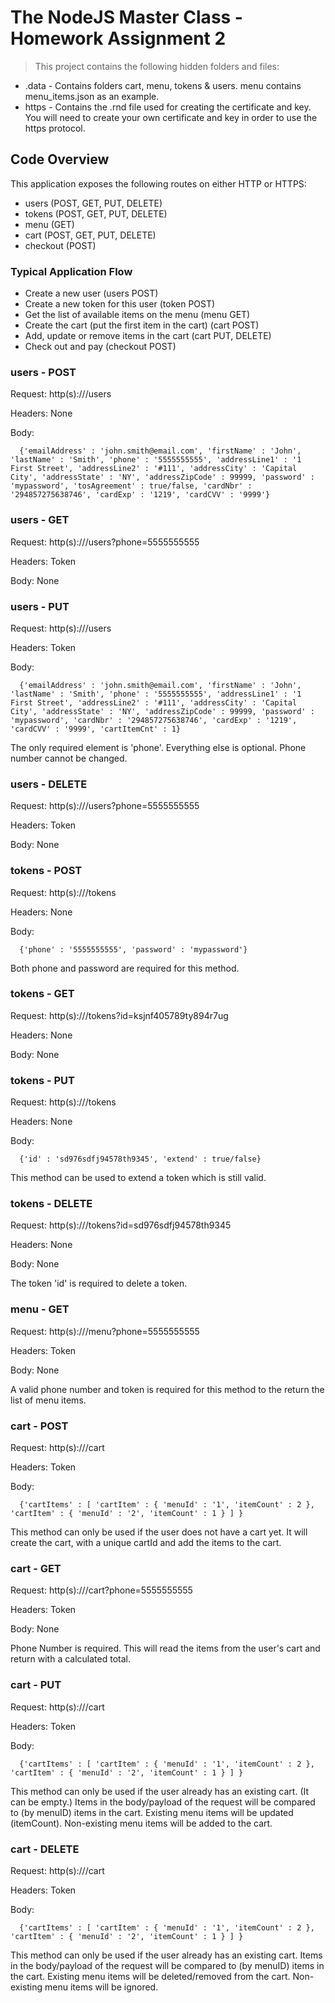 # The NodeJS Master Class - Homework Assignment 2

> This project contains the following hidden folders and files:
- .data - Contains folders cart, menu, tokens & users. menu contains menu_items.json as an example.
- https - Contains the .rnd file used for creating the certificate and key. You will need to create your own certificate and key in order to use the https protocol.

## Code Overview
This application exposes the following routes on either HTTP or HTTPS:
- users (POST, GET, PUT, DELETE)
- tokens (POST, GET, PUT, DELETE)
- menu (GET)
- cart (POST, GET, PUT, DELETE)
- checkout (POST)

### Typical Application Flow
- Create a new user (users POST)
- Create a new token for this user (token POST)
- Get the list of available items on the menu (menu GET)
- Create the cart (put the first item in the cart) (cart POST)
- Add, update or remove items in the cart (cart PUT, DELETE)
- Check out and pay (checkout POST)

### users - POST
Request: http(s)://<host>/users

Headers: None

Body: 
```
  {'emailAddress' : 'john.smith@email.com', 'firstName' : 'John', 'lastName' : 'Smith', 'phone' : '5555555555', 'addressLine1' : '1 First Street', 'addressLine2' : '#111', 'addressCity' : 'Capital City', 'addressState' : 'NY', 'addressZipCode' : 99999, 'password' : 'mypassword', 'tosAgreement' : true/false, 'cardNbr' : '294857275638746', 'cardExp' : '1219', 'cardCVV' : '9999'}
```

### users - GET
Request: http(s)://<host>/users?phone=5555555555

Headers: Token

Body: None



### users - PUT
Request: http(s)://<host>/users

Headers: Token

Body:
```
  {'emailAddress' : 'john.smith@email.com', 'firstName' : 'John', 'lastName' : 'Smith', 'phone' : '5555555555', 'addressLine1' : '1 First Street', 'addressLine2' : '#111', 'addressCity' : 'Capital City', 'addressState' : 'NY', 'addressZipCode' : 99999, 'password' : 'mypassword', 'cardNbr' : '294857275638746', 'cardExp' : '1219', 'cardCVV' : '9999', 'cartItemCnt' : 1}
```

The only required element is 'phone'. Everything else is optional. Phone number cannot be changed.



### users - DELETE
Request: http(s)://<host>/users?phone=5555555555

Headers: Token

Body: None



### tokens - POST
Request: http(s)://<host>/tokens

Headers: None

Body: 
```
  {'phone' : '5555555555', 'password' : 'mypassword'}
```

Both phone and password are required for this method.



### tokens - GET
Request: http(s)://<host>/tokens?id=ksjnf405789ty894r7ug

Headers: None

Body: None



### tokens - PUT
Request: http(s)://<host>/tokens

Headers: None

Body:
```
  {'id' : 'sd976sdfj94578th9345', 'extend' : true/false}
```

This method can be used to extend a token which is still valid.



### tokens - DELETE
Request: http(s)://<host>/tokens?id=sd976sdfj94578th9345

Headers: None

Body: None

The token 'id' is required to delete a token.



### menu - GET
Request: http(s)://<host>/menu?phone=5555555555

Headers: Token

Body: None

A valid phone number and token is required for this method to the return the list of menu items.



### cart - POST
Request: http(s)://<host>/cart

Headers: Token

Body: 
```
  {'cartItems' : [ 'cartItem' : { 'menuId' : '1', 'itemCount' : 2 }, 'cartItem' : { 'menuId' : '2', 'itemCount' : 1 } ] }
```
This method can only be used if the user does not have a cart yet. It will create the cart, with a unique cartId and add the items to the cart.



### cart - GET
Request: http(s)://<host>/cart?phone=5555555555

Headers: Token

Body: None

Phone Number is required. This will read the items from the user's cart and return with a calculated total.



### cart - PUT
Request: http(s)://<host>/cart

Headers: Token

Body: 
```
  {'cartItems' : [ 'cartItem' : { 'menuId' : '1', 'itemCount' : 2 }, 'cartItem' : { 'menuId' : '2', 'itemCount' : 1 } ] }
```
This method can only be used if the user already has an existing cart. (It can be empty.) Items in the body/payload of the request will be compared to (by menuID) items in the cart. Existing menu items will be updated (itemCount). Non-existing menu items will be added to the cart.



### cart - DELETE
Request: http(s)://<host>/cart

Headers: Token

Body: 
```
  {'cartItems' : [ 'cartItem' : { 'menuId' : '1', 'itemCount' : 2 }, 'cartItem' : { 'menuId' : '2', 'itemCount' : 1 } ] }
```
This method can only be used if the user already has an existing cart. Items in the body/payload of the request will be compared to (by menuID) items in the cart. Existing menu items will be deleted/removed from the cart. Non-existing menu items will be ignored.
